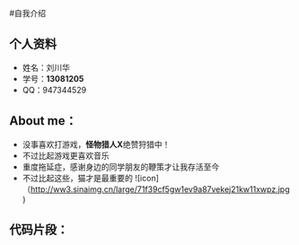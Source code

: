 #自我介绍

## 个人资料
* 姓名：刘川华
* 学号：**13081205**
* QQ：947344529

## About me：
* 没事喜欢打游戏，**怪物猎人X**绝赞狩猎中！
* 不过比起游戏更喜欢音乐
* 重度拖延症，感谢身边的同学朋友的鞭策才让我存活至今
* 不过比起这些，猫才是最重要的
![icon]（http://ww3.sinaimg.cn/large/71f39cf5gw1ev9a87vekej21kw11xwpz.jpg)


## 代码片段：
